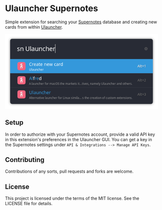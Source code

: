 # Ulauncher Supernotes

Simple extension for searching your [Supernotes](https://www.supernotes.app) database and creating new cards from
within [Ulauncher](https://ulauncher.io/).

![ulauncher-supernotes](images/example_ulauncher_supernotes.png)

## Setup

In order to authorize with your Supernotes account, provide a valid API key in this extension's preferences in the
Ulauncher GUI. You can get a key in the Supernotes settings under `API & Integrations --> Manage API Keys`.

## Contributing

Contributions of any sorts, pull requests and forks are welcome.

## License

This project is licensed under the terms of the MIT license. See the LICENSE file for details.

